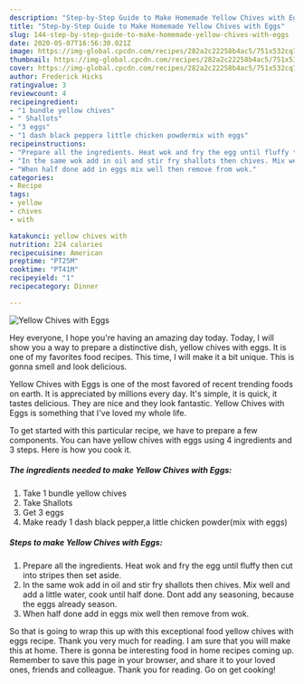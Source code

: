 ```yaml
---
description: "Step-by-Step Guide to Make Homemade Yellow Chives with Eggs"
title: "Step-by-Step Guide to Make Homemade Yellow Chives with Eggs"
slug: 144-step-by-step-guide-to-make-homemade-yellow-chives-with-eggs
date: 2020-05-07T16:56:30.021Z
image: https://img-global.cpcdn.com/recipes/282a2c22258b4ac5/751x532cq70/yellow-chives-with-eggs-recipe-main-photo.jpg
thumbnail: https://img-global.cpcdn.com/recipes/282a2c22258b4ac5/751x532cq70/yellow-chives-with-eggs-recipe-main-photo.jpg
cover: https://img-global.cpcdn.com/recipes/282a2c22258b4ac5/751x532cq70/yellow-chives-with-eggs-recipe-main-photo.jpg
author: Frederick Hicks
ratingvalue: 3
reviewcount: 4
recipeingredient:
- "1 bundle yellow chives"
- " Shallots"
- "3 eggs"
- "1 dash black peppera little chicken powdermix with eggs"
recipeinstructions:
- "Prepare all the ingredients. Heat wok and fry the egg until fluffy then cut into stripes then set aside."
- "In the same wok add in oil and stir fry shallots then chives. Mix well and add a little water, cook until half done. Dont add any seasoning, because the eggs already season."
- "When half done add in eggs mix well then remove from wok."
categories:
- Recipe
tags:
- yellow
- chives
- with

katakunci: yellow chives with 
nutrition: 224 calories
recipecuisine: American
preptime: "PT25M"
cooktime: "PT41M"
recipeyield: "1"
recipecategory: Dinner

---
```



![Yellow Chives with Eggs](https://img-global.cpcdn.com/recipes/282a2c22258b4ac5/751x532cq70/yellow-chives-with-eggs-recipe-main-photo.jpg)

Hey everyone, I hope you're having an amazing day today. Today, I will show you a way to prepare a distinctive dish, yellow chives with eggs. It is one of my favorites food recipes. This time, I will make it a bit unique. This is gonna smell and look delicious.

Yellow Chives with Eggs is one of the most favored of recent trending foods on earth. It is appreciated by millions every day. It's simple, it is quick, it tastes delicious. They are nice and they look fantastic. Yellow Chives with Eggs is something that I've loved my whole life.




To get started with this particular recipe, we have to prepare a few components. You can have yellow chives with eggs using 4 ingredients and 3 steps. Here is how you cook it.

<!--inarticleads1-->

##### The ingredients needed to make Yellow Chives with Eggs:

1. Take 1 bundle yellow chives
1. Take  Shallots
1. Get 3 eggs
1. Make ready 1 dash black pepper,a little chicken powder(mix with eggs)




<!--inarticleads2-->

##### Steps to make Yellow Chives with Eggs:

1. Prepare all the ingredients. Heat wok and fry the egg until fluffy then cut into stripes then set aside.
1. In the same wok add in oil and stir fry shallots then chives. Mix well and add a little water, cook until half done. Dont add any seasoning, because the eggs already season.
1. When half done add in eggs mix well then remove from wok.




So that is going to wrap this up with this exceptional food yellow chives with eggs recipe. Thank you very much for reading. I am sure that you will make this at home. There is gonna be interesting food in home recipes coming up. Remember to save this page in your browser, and share it to your loved ones, friends and colleague. Thank you for reading. Go on get cooking!
